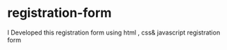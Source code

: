 # registration-form
I Developed this registration form using html , css&amp; javascript registration form
